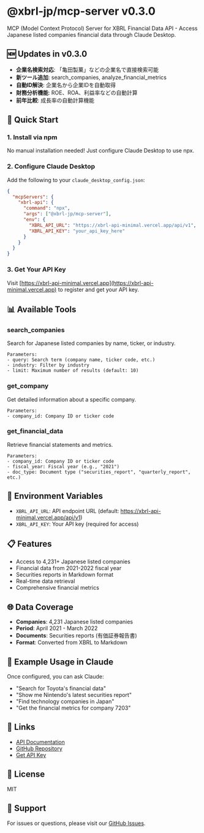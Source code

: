 # @xbrl-jp/mcp-server v0.3.0

MCP (Model Context Protocol) Server for XBRL Financial Data API - Access Japanese listed companies financial data through Claude Desktop.

## 🆕 Updates in v0.3.0
- **企業名検索対応**: 「亀田製菓」などの企業名で直接検索可能
- **新ツール追加**: search_companies, analyze_financial_metrics
- **自動ID解決**: 企業名から企業IDを自動取得
- **財務分析機能**: ROE、ROA、利益率などの自動計算
- **前年比較**: 成長率の自動計算機能

## 🚀 Quick Start

### 1. Install via npm

No manual installation needed! Just configure Claude Desktop to use npx.

### 2. Configure Claude Desktop

Add the following to your `claude_desktop_config.json`:

```json
{
  "mcpServers": {
    "xbrl-api": {
      "command": "npx",
      "args": ["@xbrl-jp/mcp-server"],
      "env": {
        "XBRL_API_URL": "https://xbrl-api-minimal.vercel.app/api/v1",
        "XBRL_API_KEY": "your_api_key_here"
      }
    }
  }
}
```

### 3. Get Your API Key

Visit [https://xbrl-api-minimal.vercel.app](https://xbrl-api-minimal.vercel.app) to register and get your API key.

## 📊 Available Tools

### search_companies
Search for Japanese listed companies by name, ticker, or industry.

```
Parameters:
- query: Search term (company name, ticker code, etc.)
- industry: Filter by industry
- limit: Maximum number of results (default: 10)
```

### get_company
Get detailed information about a specific company.

```
Parameters:
- company_id: Company ID or ticker code
```

### get_financial_data
Retrieve financial statements and metrics.

```
Parameters:
- company_id: Company ID or ticker code
- fiscal_year: Fiscal year (e.g., "2021")
- doc_type: Document type ("securities_report", "quarterly_report", etc.)
```

## 🔧 Environment Variables

- `XBRL_API_URL`: API endpoint URL (default: https://xbrl-api-minimal.vercel.app/api/v1)
- `XBRL_API_KEY`: Your API key (required for access)

## 📋 Features

- Access to 4,231+ Japanese listed companies
- Financial data from 2021-2022 fiscal year
- Securities reports in Markdown format
- Real-time data retrieval
- Comprehensive financial metrics

## 🌐 Data Coverage

- **Companies**: 4,231 Japanese listed companies
- **Period**: April 2021 - March 2022
- **Documents**: Securities reports (有価証券報告書)
- **Format**: Converted from XBRL to Markdown

## 📝 Example Usage in Claude

Once configured, you can ask Claude:

- "Search for Toyota's financial data"
- "Show me Nintendo's latest securities report"
- "Find technology companies in Japan"
- "Get the financial metrics for company 7203"

## 🔗 Links

- [API Documentation](https://xbrl-api-minimal.vercel.app/docs)
- [GitHub Repository](https://github.com/ruisu2000p/xbrl-api-minimal)
- [Get API Key](https://xbrl-api-minimal.vercel.app/register)

## 📄 License

MIT

## 🤝 Support

For issues or questions, please visit our [GitHub Issues](https://github.com/ruisu2000p/xbrl-api-minimal/issues).